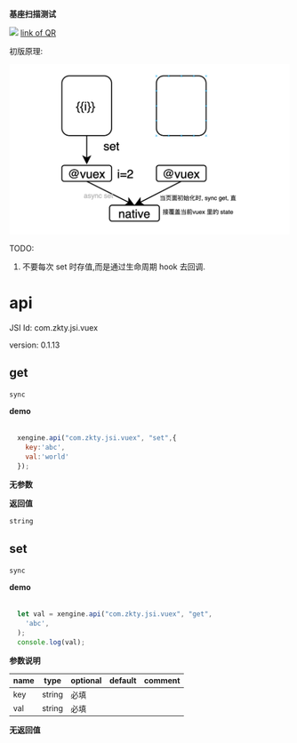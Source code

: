 

**基座扫描测试**
<div id='modulename' style='display:none'>vuex</div> <img id='qrimg' src='https://api.qrserver.com/v1/create-qr-code/?size=150x150&data=http://192.168.44.52:3000/docs/modules/all/dist/ui/index.html'></img>
<a id='qrlink' href="about:none">link of QR</a>

初版原理:

![image-20210428165330367](assets/image-20210428165330367.png)



TODO:

1. 不要每次 set 时存值,而是通过生命周期 hook 去回调.
# api 


JSI Id: com.zkty.jsi.vuex

version: 0.1.13



## get
`sync`

**demo**
``` js

  xengine.api("com.zkty.jsi.vuex", "set",{
    key:'abc',
    val:'world'
  });

``` 

**无参数**

**返回值**
``` js
string
``` 



## set
`sync`

**demo**
``` js

  let val = xengine.api("com.zkty.jsi.vuex", "get",
    'abc',
  );
  console.log(val);

``` 

**参数说明**

| name                        | type      | optional | default   | comment  |
| --------------------------- | --------- | -------- | --------- |--------- |
| key | string | 必填 |  |  |
| val | string | 必填 |  |  |
**无返回值**


    

